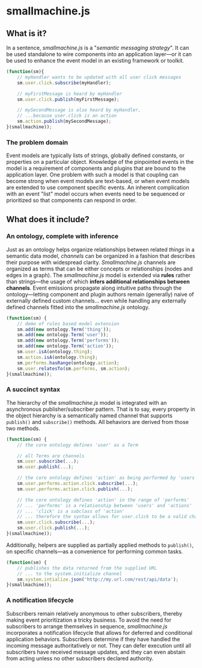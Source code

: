 # smallmachine.js #

## What is it? ##
In a sentence, *smallmachine.js* is a 
"*semantic messaging strategy*".  It can be used standalone to wire components into an application layer&mdash;or it can be used to enhance the event model in an existing framework or toolkit.

```js
(function(sm){
	// myHandler wants to be updated with all user click messages
	sm.user.click.subscribe(myHandler);

	// myFirstMessage is heard by myHandler
	sm.user.click.publish(myFirstMessage);

	// mySecondMessage is also heard by myHandler,
	// ...because user.click is an action
	sm.action.publish(mySecondMessage);
}(smallmachine));
```

### The problem domain ###
Event models are typically lists of strings, globally defined constants, or properties on a particular object.  Knowledge of the pinpointed events in the model is a requirement of components and plugins that are bound to the application layer.  One problem with such a model is that coupling can become strong when event models are text-based, or when event models are extended to use component specific events.  An inherent complication with an event "list" model occurs when events need to be sequenced or prioritized so that components can respond in order.

## What does it include? ##

### An ontology, complete with inference  ###
Just as an ontology helps organize relationships between related *things* in a semantic data model, *channels* can be organized in a fashion that describes their purpose with widespread clarity.  *Smallmachine.js* channels are organized as terms that can be either concepts or relationships (nodes and edges in a graph).  The *smallmachine.js* model is extended via **rules** rather than strings&mdash;the usage of which **infers additional relationships between channels**.  Event emissions propagate along intuitive paths through the ontology&mdash;letting component and plugin authors remain (generally) naive of externally defined custom channels... even while handling any externally defined channels fitted into the *smallmachine.js* ontology.

```js
(function(sm) {
	// demo of rules based model extension
	sm.add(new ontology.Term('thing'));
	sm.add(new ontology.Term('user'));
	sm.add(new ontology.Term('performs'));
	sm.add(new ontology.Term('action'));
	sm.user.isA(ontology.thing);
	sm.action.isA(ontology.thing);
	sm.performs.hasRange(ontology.action);
	sm.user.relatesTo(sm.performs, sm.action);
}(smallmachine));
```

### A succinct syntax ###
The hierarchy of the *smallmachine.js* model is integrated with an asynchronous publisher/subscriber pattern.  That is to say, every property in the object hierarchy is a semantically named channel that supports ```publish()``` and ```subscribe()``` methods.  All behaviors are derived from those two methods.  

```js
(function(sm) {
	// the core ontology defines 'user' as a Term

	// all Terms are channels
	sm.user.subscribe(...);
	sm.user.publish(...);

	// the core ontology defines 'action' as being performed by 'users'
	sm.user.performs.action.click.subscribe(...);
	sm.user.performs.action.click.publish(...);

	// the core ontology defines 'action' in the range of 'performs'
	// ... 'performs' is a relationship between 'users' and 'actions'
	// ... 'click' is a subclass of 'action'
	// ... therefore the syntax allows for user.click to be a valid channel
	sm.user.click.subscribe(...);
	sm.user.click.publish(...);
}(smallmachine));
```

Additionally, helpers are supplied as partially applied methods to ```publish()```, on specific channels&mdash;as a convenience for performing common tasks.

```js
(function(sm) {
	// publishes the data returned from the supplied URL
	// ... to the system.initialize channel
	sm.system.intialize.json('http://my.url.com/rest/api/data');
}(smallmachine));
```

### A notification lifecycle ###
Subscribers remain relatively anonymous to other subscribers, thereby making event prioritization a tricky business.  To avoid the need for subscribers to arrange themselves in sequence, *smallmachine.js* incorporates a notification lifecycle that allows for deferred and conditional application behaviors.  Subscribers determine if they have handled the incoming message authoritatively or not.  They can defer execution until all subscribers have received message updates, and they can even abstain from acting unless no other subscribers declared authority.


